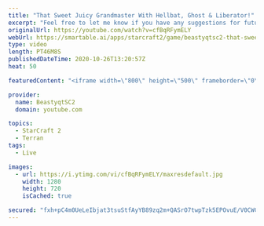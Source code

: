 ```yaml
---
title: "That Sweet Juicy Grandmaster With Hellbat, Ghost & Liberator!"
excerpt: "Feel free to let me know if you have any suggestions for future videos. Enjoy this one and have a great day :)  If you are enjoying my YouTube content, check out my live stream on Twitch! Streaming pretty much every day, starting time is at 3 PM CET. Link to my stream is down below.  ►Twitch:   https://www.twitch.tv/beastyqt"
originalUrl: https://youtube.com/watch?v=cfBqRFymELY
webUrl: https://smartable.ai/apps/starcraft2/game/beastyqtsc2-that-sweet-juicy-grandmaster-with-hellbat-ghost-liberator/
type: video
length: PT46M8S
publishedDateTime: 2020-10-26T13:20:57Z
heat: 50

featuredContent: "<iframe width=\"800\" height=\"500\" frameborder=\"0\" src=\"https://www.youtube.com/embed/cfBqRFymELY\" allow=\"accelerometer; autoplay; encrypted-media; gyroscope; picture-in-picture\" allowfullscreen></iframe>"

provider:
  name: BeastyqtSC2
  domain: youtube.com

topics:
  - StarCraft 2
  - Terran
tags:
  - Live

images:
  - url: https://i.ytimg.com/vi/cfBqRFymELY/maxresdefault.jpg
    width: 1280
    height: 720
    isCached: true

secured: "fxh+pC4m0UeLeIbjat3tsuStfAyYB89zq2m+QASrO7twpTzk5EPOvuE/V0CWCdxRJrHRgBaHo6NB1Ef1WtJO6oNd8J4KEkI//5bhAcFlaVYKf2xtGInon7GvNqEji+lPYMzp9MLtg5ybB8xD8MqpLnXLk/Yd4UbumrFPt3RDs15/8H3QEB8kTq6d9Pqf8KgvWRniB9450uKcYAIFP9Smy8sR0eMiFRw8coSMYeQF7sCJmHrmHjTDERxEpfrxXfj0IbMBHSGy3KdEiKpSV0m4pZV97+npJEkqZC3ikpRwqL9nFV1JoxZW4m97AAamcyaW7opUTyKClzZJ77USqZYmbc9mQFP4mXRV/qnMAka7hzxSRZIL0OIDDQOWLmfr6lrBu8dMqQu6XFQMsqvSSMBVw8VqXF+LyeOWXaJhjE/9xwA=;rS+4cdh+7Oko+OSFVcT09Q=="
---
```


